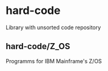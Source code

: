 # hard-code
Library with unsorted code repository

## hard-code/Z_OS
Programms for IBM Mainframe's Z/OS 
